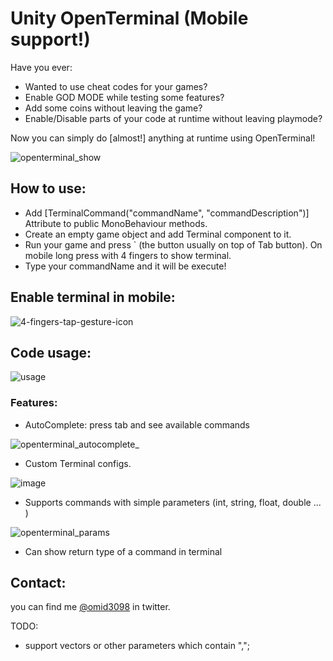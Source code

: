 # Unity OpenTerminal (Mobile support!)

Have you ever:
- Wanted to use cheat codes for your games?
- Enable GOD MODE while testing some features?
- Add some coins without leaving the game?
- Enable/Disable parts of your code at runtime without leaving playmode?

Now you can simply do [almost!] anything at runtime using OpenTerminal!


![openterminal_show](https://user-images.githubusercontent.com/6388730/27379276-e5f96a0a-568f-11e7-9df7-dd341c0c9491.gif)


## How to use: 
- Add [TerminalCommand("commandName", "commandDescription")] Attribute to public
    MonoBehaviour methods.
- Create an empty game object and add Terminal component to it.
- Run your game and press ` (the button usually on top of Tab button). On mobile long press with 4 fingers to show terminal.
- Type your commandName and it will be execute!

## Enable terminal in mobile:
![4-fingers-tap-gesture-icon](https://user-images.githubusercontent.com/6388730/28248214-f352bd1c-6a55-11e7-9bdf-bccced72bb9e.png)

## Code usage:
![usage](https://user-images.githubusercontent.com/6388730/27379156-71ef502a-568f-11e7-826c-527442951ee5.gif)


### Features:
- AutoComplete: press tab and see available commands

![openterminal_autocomplete_](https://user-images.githubusercontent.com/6388730/27424496-735677c0-574a-11e7-82a3-ce15522d0ac5.gif)

- Custom Terminal configs.

![image](https://user-images.githubusercontent.com/6388730/27377905-8dd0b4b8-568b-11e7-83f0-775d943773a9.png)

- Supports commands with simple parameters (int, string, float, double ... )

![openterminal_params](https://user-images.githubusercontent.com/6388730/27377435-34db691c-568a-11e7-9a29-89bea9755378.gif)
- Can show return type of a command in terminal

## Contact: 
  you can find me [@omid3098](https://twitter.com/omid3098) in twitter.

TODO:
- support vectors or other parameters which contain ",";
